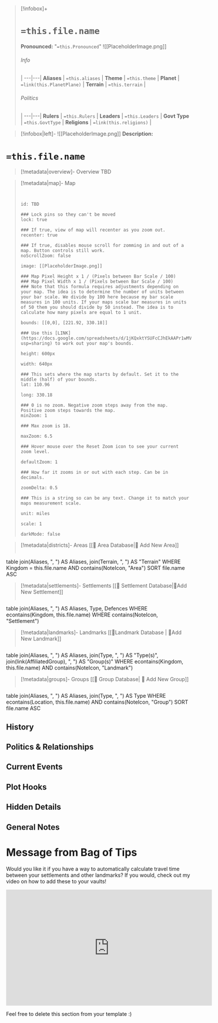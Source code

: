 
> [!infobox]+
> # `=this.file.name`
> **Pronounced:**  "`=this.Pronounced`"
> ![[PlaceholderImage.png]]
> ###### Info
>  |
> ---|---|
> **Aliases** | `=this.aliases` |
> **Theme** | `=this.theme` |
> **Planet** | `=link(this.PlanetPlane)` |
> **Terrain** | `=this.terrain` |
> ###### Politics
>  |
> ---|---|
> **Rulers** | `=this.Rulers` |
> **Leaders** | `=this.Leaders` |
> **Govt Type** | `=this.GovtType` |
> **Religions** | `=link(this.religions)` |

> [!infobox|left]- 
> ![[PlaceholderImage.png]]
> **Description:** 

# **`=this.file.name`**
> [!metadata|overview]- Overview
TBD

> [!metadata|map]- Map
> ```leaflet
> 
> 
> id: TBD
> 
> ### Lock pins so they can't be moved
> lock: true
> 
> ### If true, view of map will recenter as you zoom out. 
> recenter: true
> 
> ### If true, disables mouse scroll for zomming in and out of a map. Button controls still work. 
> noScrollZoom: false
> 
> image: [[PlaceholderImage.png]]
> 
> ### Map Pixel Height x 1 / (Pixels between Bar Scale / 100)
> ### Map Pixel Width x 1 / (Pixels between Bar Scale / 100) 
> ### Note that this formula requires adjustments depending on your map. The idea is to determine the number of units between your bar scale. We divide by 100 here because my bar scale measures in 100 units. If your maps scale bar measures in units of 50 them you should divide by 50 instead. The idea is to calculate how many pixels are equal to 1 unit. 
> 
> bounds: [[0,0], [221.92, 330.18]]
>
> ### Use this [LINK](https://docs.google.com/spreadsheets/d/1jKQxktYSUFcCJhEkAAPr1wMVBTqUdpEfA5XveUXI17I/edit?usp=sharing) to work out your map's bounds.
>
> height: 600px
> 
> width: 640px
>
> ### This sets where the map starts by default. Set it to the middle (half) of your bounds. 
> lat: 110.96
>
> long: 330.18
>
> ### 0 is no zoom. Negative zoom steps away from the map. Positive zoom steps towards the map. 
> minZoom: 1
> 
> ### Max zoom is 18. 
> 
> maxZoom: 6.5
> 
> ### Hover mouse over the Reset Zoom icon to see your current zoom level. 
> 
> defaultZoom: 1
> 
> ### How far it zooms in or out with each step. Can be in decimals. 
>
> zoomDelta: 0.5
> 
> ### This is a string so can be any text. Change it to match your maps measurement scale. 
> 
> unit: miles
>
> scale: 1
>
> darkMode: false
>
> ```

> [!metadata|districts]- Areas
> [[🌄 Area Database|🌄 Add New Area]]
> ```dataview
table join(Aliases, ", ") AS Aliases, join(Terrain, ", ") AS "Terrain"
WHERE Kingdom = this.file.name AND contains(NoteIcon, "Area")
SORT file.name ASC

> [!metadata|settlements]- Settlements
> [[🌁 Settlement Database|📝Add New Settlement]]
> ```dataview 
table join(Aliases, ", ") AS Aliases, Type, Defences
WHERE econtains(Kingdom, this.file.name) WHERE contains(NoteIcon, "Settlement")

> [!metadata|landmarks]- Landmarks
> [[🏰Landmark Database | 📝Add New Landmark]]
> ```dataview
table join(Aliases, ", ") AS Aliases, join(Type, ", ") AS "Type(s)", join(link(AffiliatedGroup), ", ") AS "Group(s)" 
WHERE econtains(Kingdom, this.file.name) AND contains(NoteIcon, "Landmark")

> [!metadata|groups]- Groups
> [[🔰 Group Database| 🔰 Add New Group]]
> ```dataview
table join(Aliases, ", ") AS Aliases, join(Type, ", ") AS Type
WHERE econtains(Location, this.file.name) AND contains(NoteIcon, "Group")
SORT file.name ASC

## History


## Politics & Relationships


## Current Events


## Plot Hooks


## Hidden Details


## General Notes


# Message from Bag of Tips
Would you like it if you have a way to automatically calculate travel time between your settlements and other landmarks? If you would, check out my video on how to add these to your vaults!

<iframe width="560" height="315" src="https://www.youtube.com/embed/8MI5JyiH-Wo?si=SX0Iqw1H7jNTk6he" title="YouTube video player" frameborder="0" allow="accelerometer; autoplay; clipboard-write; encrypted-media; gyroscope; picture-in-picture; web-share" allowfullscreen></iframe>

Feel free to delete this section from your template :)
